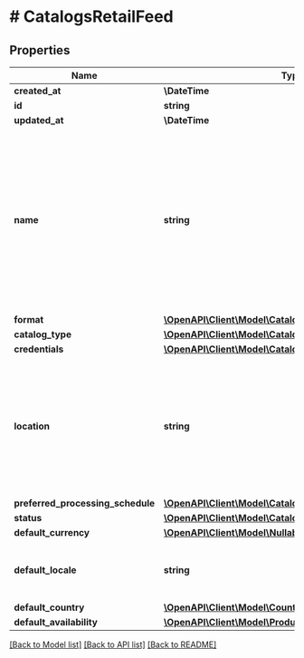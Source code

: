 # # CatalogsRetailFeed

## Properties

Name | Type | Description | Notes
------------ | ------------- | ------------- | -------------
**created_at** | **\DateTime** |  | [optional]
**id** | **string** |  | [optional]
**updated_at** | **\DateTime** |  | [optional]
**name** | **string** | A human-friendly name associated to a given feed. This value is currently nullable due to historical reasons. It is expected to become non-nullable in the future. |
**format** | [**\OpenAPI\Client\Model\CatalogsFormat**](CatalogsFormat.md) |  |
**catalog_type** | [**\OpenAPI\Client\Model\CatalogsType**](CatalogsType.md) |  |
**credentials** | [**\OpenAPI\Client\Model\CatalogsFeedCredentials**](CatalogsFeedCredentials.md) |  |
**location** | **string** | The URL where a feed is available for download. This URL is what Pinterest will use to download a feed for processing. |
**preferred_processing_schedule** | [**\OpenAPI\Client\Model\CatalogsFeedProcessingSchedule**](CatalogsFeedProcessingSchedule.md) |  |
**status** | [**\OpenAPI\Client\Model\CatalogsStatus**](CatalogsStatus.md) |  |
**default_currency** | [**\OpenAPI\Client\Model\NullableCurrency**](NullableCurrency.md) |  |
**default_locale** | **string** | The locale used within a feed for product descriptions. |
**default_country** | [**\OpenAPI\Client\Model\Country**](Country.md) |  |
**default_availability** | [**\OpenAPI\Client\Model\ProductAvailabilityType**](ProductAvailabilityType.md) |  |

[[Back to Model list]](../../README.md#models) [[Back to API list]](../../README.md#endpoints) [[Back to README]](../../README.md)
